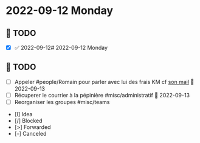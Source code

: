 # 2022-09-12 Monday

## 📆 TODO
- [x]  ✅ 2022-09-12# 2022-09-12 Monday

## 📆 TODO
- [ ] Appeler #people/Romain pour parler avec lui des frais KM cf [son mail](message://<PR1P264MB2174D878485FD3172F04509BCC459@PR1P264MB2174.FRAP264.PROD.OUTLOOK.COM>) 📅 2022-09-13 
- [ ] Récuperer le courrier à la pépinière #misc/administratif 📅 2022-09-13
- [ ] Reorganiser les groupes #misc/teams
- [I] Idea
- [/] Blocked
- [>] Forwarded
- [-] Canceled